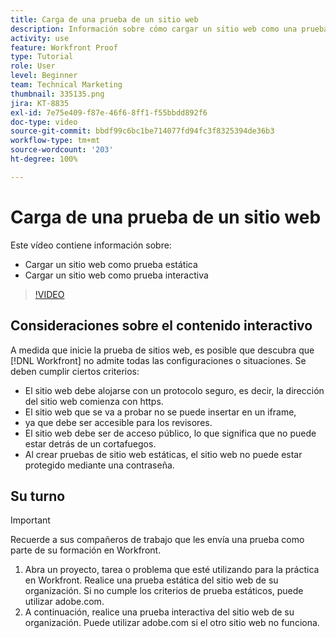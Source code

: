 ```yaml
---
title: Carga de una prueba de un sitio web
description: Información sobre cómo cargar un sitio web como una prueba estática y una interactiva en  [!DNL  Workfront].
activity: use
feature: Workfront Proof
type: Tutorial
role: User
level: Beginner
team: Technical Marketing
thumbnail: 335135.png
jira: KT-8835
exl-id: 7e75e409-f87e-46f6-8ff1-f55bbdd892f6
doc-type: video
source-git-commit: bbdf99c6bc1be714077fd94fc3f8325394de36b3
workflow-type: tm+mt
source-wordcount: '203'
ht-degree: 100%

---
```


# Carga de una prueba de un sitio web

Este vídeo contiene información sobre:

* Cargar un sitio web como prueba estática
* Cargar un sitio web como prueba interactiva

>[!VIDEO](https://video.tv.adobe.com/v/335135/?quality=12&learn=on&enablevpops=1)


## Consideraciones sobre el contenido interactivo

A medida que inicie la prueba de sitios web, es posible que descubra que [!DNL Workfront] no admite todas las configuraciones o situaciones. Se deben cumplir ciertos criterios:

* El sitio web debe alojarse con un protocolo seguro, es decir, la dirección del sitio web comienza con https.
* El sitio web que se va a probar no se puede insertar en un iframe,
* ya que debe ser accesible para los revisores.
* El sitio web debe ser de acceso público, lo que significa que no puede estar detrás de un cortafuegos.
* Al crear pruebas de sitio web estáticas, el sitio web no puede estar protegido mediante una contraseña.

## Su turno

>[!IMPORTANT]
>
>Recuerde a sus compañeros de trabajo que les envía una prueba como parte de su formación en Workfront.

1. Abra un proyecto, tarea o problema que esté utilizando para la práctica en Workfront. Realice una prueba estática del sitio web de su organización. Si no cumple los criterios de prueba estáticos, puede utilizar adobe.com.
1. A continuación, realice una prueba interactiva del sitio web de su organización. Puede utilizar adobe.com si el otro sitio web no funciona.

<!-- 
Learn more about these considerations in the articles Generate a static proof for a website or other web content and Generate an interactive proof for a website or other web content. 
-->

<!--
### Learn more
[!DNL Workfront] also supports interactive proofing of files generated from a ZIP file. Learn how to prepare the ZIP file for uploading in the article Interactive content proofs.

* Generate a static proof for a website or other web content
* Generate an interactive proof for a website or other web content
* Generate a proof for interactive content in a ZIP file
* Understand the desktop proofing viewer
* Install the desktop proofing viewer
-->

